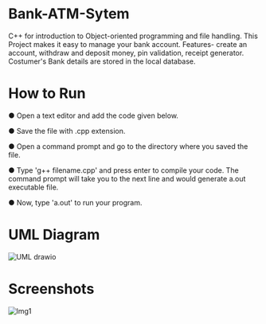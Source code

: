 # Bank-ATM-Sytem
C++ for introduction to Object-oriented programming and file handling. This Project makes it easy to manage your bank account. Features- create an account, withdraw and deposit money, pin validation, receipt generator. Costumer's Bank details are stored in the local database.

# How to Run

● Open a text editor and add the code given below.

● Save the file with .cpp extension.

● Open a command prompt and go to the directory where you saved the file.

● Type 'g++ filename.cpp' and press enter to compile your code. The command prompt will take you to the next line and would generate a.out executable file.

● Now, type 'a.out' to run your program.

# UML Diagram

![UML drawio](https://github.com/Shreya1201/Bank-ATM-Sytem/assets/93670796/bae10268-d237-4437-b62d-aca7e9c19f7d)

# Screenshots

![Img1](https://github.com/Shreya1201/Bank-ATM-Sytem/assets/93670796/fe8c4801-dfde-4fa8-96cd-0949a637f23c)
